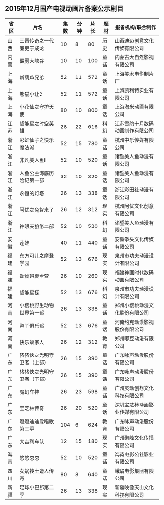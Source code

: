 ## 2015年12月国产电视动画片备案公示剧目
 省区 | 片名 | 集数 | 分钟 | 片长 | 题材 | 报备机构/联合制作 
---|---|---|---|---|---|---
 山西 | 三晋传奇之一代廉吏于成龙 | 10 | 8 | 80 | 历史 | 山西迪迈创意文化传媒有限公司 
 内蒙 | 霹雳大峡谷 | 10 | 10 | 100 | 童话 | 内蒙古大自然影视有限公司 
 上海 | 新葫芦兄弟 | 52 | 11 | 572 | 童话 | 上海美术电影制片厂 
 上海 | 熊猫小让2 | 52 | 11 | 572 | 童话 | 上海凯利特实业有限公司 
 上海 | 小花仙之守护天使 | 80 | 10 | 800 | 童话 | 上海淘米动画有限公司 
 江苏 | 超能星之时空英雄 | 28 | 22 | 616 | 科幻 | 江苏雪豹十月数码动画制作有限公司 
 浙江 | 彩虹仙子之快乐魔法派 | 52 | 15 | 780 | 童话 | 杭州中乐传媒有限公司 
 浙江 | 非凡美人鱼Ⅱ | 52 | 10 | 520 | 童话 | 诸暨美人鱼动漫有限公司 
 浙江 | 人鱼公主海底历险记第一部 | 32 | 10 | 320 | 童话 | 诸暨美人鱼动漫有限公司 
 浙江 | 永恒的灯塔 | 26 | 13 | 338 | 童话 | 浙江彩田社动漫有限公司 
 浙江 | 阿优之兔智来了 | 26 | 12 | 312 | 现实 | 杭州阿优文化创意有限公司 
 浙江 | 神眼天狼第二部 | 52 | 10 | 520 | 科幻 | 诸暨美人鱼动漫有限公司 
 安徽 | 莲娃 | 40 | 11 | 440 | 童话 | 安徽拳头文化传媒有限公司 
 福建 | 东方可儿之摩登学园 | 52 | 13 | 676 | 现实 | 泉州市功夫动漫设计有限公司 
 福建 | 动物班夏令营 | 26 | 10 | 260 | 现实 | 福建神画时代数码动画有限公司 
 福建 | 超能星探 | 52 | 13 | 676 | 科幻 | 泉州市功夫动漫设计有限公司 
 河南 | 小樱桃野生动物世界第一部 | 26 | 13 | 338 | 童话 | 郑州小樱桃动漫文化股份有限公司 
 河南 | 鸭丫俱乐部 | 52 | 13 | 676 | 童话 | 河南约克动漫影视股份有限公司 
 河南 | 快乐蚁家人 | 26 | 12 | 312 | 教育 | 郑州嘟豆动漫有限公司 
 广东 | 猪猪侠之光明守卫者（上部） | 26 | 15 | 390 | 童话 | 广东咏声动漫股份有限公司 
 广东 | 猪猪侠之光明守卫者（下部） | 26 | 15 | 390 | 童话 | 广东咏声动漫股份有限公司 
 广东 | 魔幻车神 | 26 | 23 | 598 | 童话 | 广州灵动创想文化科技有限公司 
 广东 | 宝芝林传奇 | 26 | 20 | 520 | 童话 | 深圳宝芝林动画影业传媒有限公司 
 广东 | 逗逗迪迪爱唱歌第三季 | 104 | 6 | 624 | 教育 | 广东咏声动漫股份有限公司 
 广东 | 大吉利车队 | 12 | 15 | 180 | 现实 | 广州聚峰文化传播有限公司 
 海南 | 悠悠忽忽 | 52 | 10 | 520 | 童话 | 海南电影公社影业有限公司 
 四川 | 女娲抟土造人传奇 | 80 | 8 | 640 | 童话 | 峨眉电影集团有限公司 
 新疆 | 足球小巴郎第二季 | 26 | 13 | 338 | 现实 | 新疆映像天山文化科技有限公司 
